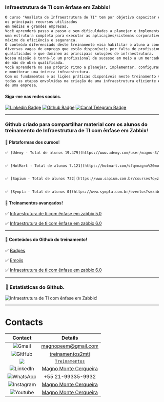 ### Infraestrutura de TI com ênfase em Zabbix!
```diff
O curso "Analista de Infraestrutura de TI" tem por objetivo capacitar o aluno a dominar 
os principais recursos utilizados
em médias e grandes empresas.
Você aprenderá passo a passo e sem dificuldades a planejar e implementar, do zero, 
uma estrutura completa para executar as aplicações/sistemas corporativos com o 
máximo de eficiência e segurança.
O conteúdo diferenciado deste treinamento visa habilitar o aluno a concorrer a 
diversas vagas de emprego que estão disponíveis por falta de profissionais 
qualificados e que dominem as principais soluções de infraestrutura.
Nossa missão é torná-lo um profissional de sucesso em meio a um mercado carente
de mão de obra qualificada.
Você aprenderá no seu próprio ritmo a planejar, implementar, configurar, administrar 
e monitorar uma inteira infraestrutura.
Com os fundamentos e as lições práticas disponíveis neste treinamento você dominará 
todas as etapas envolvidas na criação de uma infraestrutura eficiente e organizada 
de uma empresa, 
```

#### Siga-me nas redes sociais.
[![Linkedin Badge](https://img.shields.io/badge/-LinkedIn-407bff?style=flat-square&labelColor=407bff&logo=Linkedin&logoColor=white&link=https://www.linkedin.com/company/infraestrutura-de-ti-com-%C3%AAnfase-em-zabbix/)](https://www.linkedin.com/company/infraestrutura-de-ti-com-%C3%AAnfase-em-zabbix/) [![Github Badge](https://img.shields.io/badge/-Github-407bff?style=flat-square&labelColor=407bff&logo=Github&logoColor=white&link=https://github.com/treinamentos2mti)](https://github.com/treinamentos2mti) [![Canal Telegram Badge](https://img.shields.io/badge/Telegram-2CA5E0?style=flat-square&labelColor=407bff&logo=Telegram&logoColor=white&link=https://t.me/+VX1MrWlXIreS3d91)](https://t.me/+VX1MrWlXIreS3d91)

---
### Github criado para compartilhar material com os alunos do treinamento de Infraestrutura de TI com ênfase em Zabbix!

#### 🚀 Plataformas dos cursos!

```diff
✅ [Udemy - Total de alunos 19.479](https://www.udemy.com/user/magno-3/)


✅ [HotMart - Total de alunos 7.121](https://hotmart.com/s?q=magno%20monte%20cerqueira)


✅ [Sapium - Total de alunos 732](https://www.sapium.com.br/courses?q=zabbix)


✅ [Sympla - Total de alunos 0](https://www.sympla.com.br/eventos?s=zabbix&tab=eventos)

```
#### 🚀 Treinamentos avançados!

✅ [Infraestrutura de ti com ênfase em zabbix 5.0](https://hotmart.com/product/analista-de-infraestrutura-de-ti-2/)


✅ [Infraestrutura de ti com ênfase em zabbix 6.0](https://hotmart.com/product/infraestrutura-de-ti-com-enfase-em-zabbix-6-0/)

---
#### 🚀 Conteúdos do Github do treinamento!
✅ [Badges](https://github.com/treinamentos2mti/Badges)

✅ [Emojis](https://github.com/treinamentos2mti/Emojis-)

✅ [Infraestrutura de ti com ênfase em zabbix 6.0](https://github.com/treinamentos2mti/infraestrutura-de-ti-com-enfase-em-zabbix-6.0)

---
### 🚀 Estatísticas do Github.
![Infraestrutura de TI com ênfase em Zabbix!](https://github-readme-stats.vercel.app/api?username=treinamentos2mti&show_icons=true)

---

# Contacts

|<b>Contact</b>| <b>Details</b>| 
| :---:   | :-: | 
| <img alt="Gmail" src="https://img.shields.io/badge/Gmail-D14836?style=for-the-badge&logo=gmail&logoColor=white" /> | magnopeem@gmail.com | 
| <img alt="GitHub" src="https://img.shields.io/badge/github%20-%23121011.svg?&style=for-the-badge&logo=github&logoColor=white"/> | [treinamentos2mti](https://github.com/treinamentos2mti)| 
| <img src = https://img.shields.io/badge/Portfolio-Website-red/> | [`Treinamentos`](https://hotmart.com/s?formats=category.online_services.name&q=magno%20monte%20cerqueira)| 
| <img alt="LinkedIn" src="https://img.shields.io/badge/linkedin%20-%230077B5.svg?&style=for-the-badge&logo=linkedin&logoColor=white"/> | [Magno Monte Cerqueira](https://www.linkedin.com/in/magnomontecerqueira/)| 
| <img alt="WhatsApp" src="https://img.shields.io/badge/WhatsApp-25D366?style=for-the-badge&logo=whatsapp&logoColor=white"/>| +55 21-99335-9932| 
| <img alt="Instagram" src="https://img.shields.io/badge/Instagram%20-%23E4405F.svg?&style=for-the-badge&logo=Instagram&logoColor=white"/>| [Magno Monte Cerqueira](https://www.instagram.com/magnomontecerqueira/)| 
| <img alt="Youtube" src="https://img.shields.io/badge/YouTube-FF0000?style=for-the-badge&logo=youtube&logoColor=white"/>| [Magno Monte Cerqueira](https://www.youtube.com/magnomontecerqueira?sub_confirmation=1)| 
